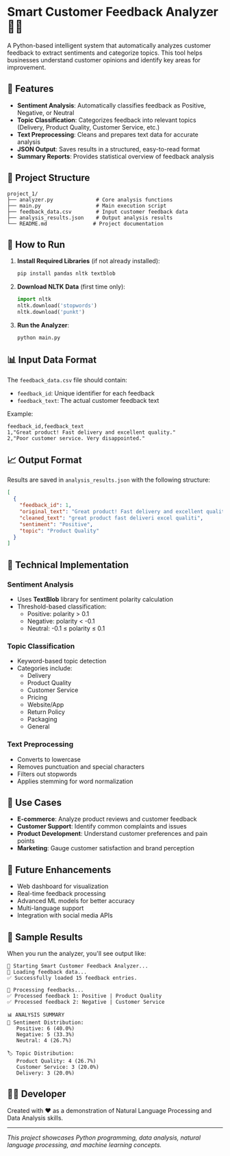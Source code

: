 
# Smart Customer Feedback Analyzer 🤖💬

A Python-based intelligent system that automatically analyzes customer feedback to extract sentiments and categorize topics. This tool helps businesses understand customer opinions and identify key areas for improvement.

## 🎯 Features

- **Sentiment Analysis**: Automatically classifies feedback as Positive, Negative, or Neutral
- **Topic Classification**: Categorizes feedback into relevant topics (Delivery, Product Quality, Customer Service, etc.)
- **Text Preprocessing**: Cleans and prepares text data for accurate analysis
- **JSON Output**: Saves results in a structured, easy-to-read format
- **Summary Reports**: Provides statistical overview of feedback analysis

## 📁 Project Structure

```
project_1/
├── analyzer.py              # Core analysis functions
├── main.py                  # Main execution script
├── feedback_data.csv        # Input customer feedback data
├── analysis_results.json    # Output analysis results
└── README.md               # Project documentation
```

## 🚀 How to Run

1. **Install Required Libraries** (if not already installed):
   ```bash
   pip install pandas nltk textblob
   ```

2. **Download NLTK Data** (first time only):
   ```python
   import nltk
   nltk.download('stopwords')
   nltk.download('punkt')
   ```

3. **Run the Analyzer**:
   ```bash
   python main.py
   ```

## 📊 Input Data Format

The `feedback_data.csv` file should contain:
- `feedback_id`: Unique identifier for each feedback
- `feedback_text`: The actual customer feedback text

Example:
```csv
feedback_id,feedback_text
1,"Great product! Fast delivery and excellent quality."
2,"Poor customer service. Very disappointed."
```

## 📈 Output Format

Results are saved in `analysis_results.json` with the following structure:

```json
[
  {
    "feedback_id": 1,
    "original_text": "Great product! Fast delivery and excellent quality.",
    "cleaned_text": "great product fast deliveri excel qualiti",
    "sentiment": "Positive",
    "topic": "Product Quality"
  }
]
```

## 🔧 Technical Implementation

### Sentiment Analysis
- Uses **TextBlob** library for sentiment polarity calculation
- Threshold-based classification:
  - Positive: polarity > 0.1
  - Negative: polarity < -0.1
  - Neutral: -0.1 ≤ polarity ≤ 0.1

### Topic Classification
- Keyword-based topic detection
- Categories include:
  - Delivery
  - Product Quality
  - Customer Service
  - Pricing
  - Website/App
  - Return Policy
  - Packaging
  - General

### Text Preprocessing
- Converts to lowercase
- Removes punctuation and special characters
- Filters out stopwords
- Applies stemming for word normalization

## 🎯 Use Cases

- **E-commerce**: Analyze product reviews and customer feedback
- **Customer Support**: Identify common complaints and issues
- **Product Development**: Understand customer preferences and pain points
- **Marketing**: Gauge customer satisfaction and brand perception

## 🔮 Future Enhancements

- Web dashboard for visualization
- Real-time feedback processing
- Advanced ML models for better accuracy
- Multi-language support
- Integration with social media APIs

## 📝 Sample Results

When you run the analyzer, you'll see output like:

```
🚀 Starting Smart Customer Feedback Analyzer...
📂 Loading feedback data...
✅ Successfully loaded 15 feedback entries.

🔄 Processing feedbacks...
✅ Processed feedback 1: Positive | Product Quality
✅ Processed feedback 2: Negative | Customer Service

📊 ANALYSIS SUMMARY
💭 Sentiment Distribution:
   Positive: 6 (40.0%)
   Negative: 5 (33.3%)
   Neutral: 4 (26.7%)

🏷️ Topic Distribution:
   Product Quality: 4 (26.7%)
   Customer Service: 3 (20.0%)
   Delivery: 3 (20.0%)
```

## 👨‍💻 Developer

Created with ❤️ as a demonstration of Natural Language Processing and Data Analysis skills.

---
*This project showcases Python programming, data analysis, natural language processing, and machine learning concepts.*
